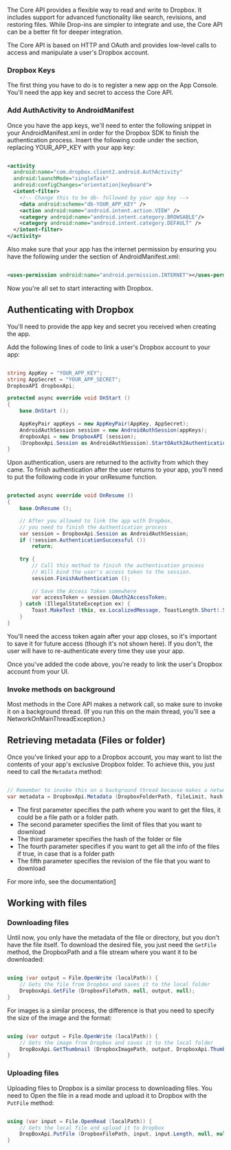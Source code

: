 The Core API provides a flexible way to read and write to Dropbox. It includes support for advanced functionality like search, revisions, and restoring files. While Drop-ins are simpler to integrate and use, the Core API can be a better fit for deeper integration.

The Core API is based on HTTP and OAuth and provides low-level calls to access and manipulate a user's Dropbox account.

### Dropbox Keys

The first thing you have to do is to register a new app on the App Console. You'll need the app key and secret to access the Core API.

### Add AuthActivity to AndroidManifest

Once you have the app keys, we'll need to enter the following snippet in your AndroidManifest.xml in order for the Dropbox SDK to finish the authentication process. Insert the following code under the <application> section, replacing YOUR_APP_KEY with your app key:

```xml

<activity
  android:name="com.dropbox.client2.android.AuthActivity"
  android:launchMode="singleTask"
  android:configChanges="orientation|keyboard">
  <intent-filter>
    <!-- Change this to be db- followed by your app key -->
    <data android:scheme="db-YOUR_APP_KEY" />
    <action android:name="android.intent.action.VIEW" />
    <category android:name="android.intent.category.BROWSABLE"/>
    <category android:name="android.intent.category.DEFAULT" />
  </intent-filter>
</activity>

```

Also make sure that your app has the internet permission by ensuring you have the following under the <manifest> section of AndroidManifest.xml:

```xml

<uses-permission android:name="android.permission.INTERNET"></uses-permission>

```

Now you're all set to start interacting with Dropbox.


## Authenticating with Dropbox

You'll need to provide the app key and secret you received when creating the app.

Add the following lines of code to link a user's Dropbox account to your
app:

```csharp

string AppKey = "YOUR_APP_KEY";
string AppSecret = "YOUR_APP_SECRET";
DropboxAPI dropboxApi;

protected async override void OnStart ()
{
	base.OnStart ();
	
	AppKeyPair appKeys = new AppKeyPair(AppKey, AppSecret);
	AndroidAuthSession session = new AndroidAuthSession(appKeys);
	dropboxApi = new DropboxAPI (session);
	(DropboxApi.Session as AndroidAuthSession).StartOAuth2Authentication (this);
}

```

Upon authentication, users are returned to the activity from which they came. To finish authentication after the user returns to your app, you'll need to put the following code in your onResume function.

```csharp

protected async override void OnResume ()
{
	base.OnResume ();

	// After you allowed to link the app with Dropbox,
	// you need to finish the Authentication process
	var session = DropboxApi.Session as AndroidAuthSession;
	if (!session.AuthenticationSuccessful ())
		return;
	
	try {
		// Call this method to finish the authentication process
		// Will bind the user's access token to the session.
		session.FinishAuthentication ();
		
		// Save the Access Token somewhere
		var accessToken = session.OAuth2AccessToken;
	} catch (IllegalStateException ex) {
		Toast.MakeText (this, ex.LocalizedMessage, ToastLength.Short).Show ();
	}
}

```

You'll need the access token again after your app closes, so it's important to save it for future access (though it's not shown here). If you don't, the user will have to re-authenticate every time they use your app.

Once you've added the code above, you're ready to link the user's
Dropbox account from your UI.

### Invoke methods on background

Most methods in the Core API makes a network call, so make sure to invoke it on a background thread. (If you run this on the main thread, you'll see a NetworkOnMainThreadException.)


## Retrieving metadata (Files or folder)

Once you've linked your app to a Dropbox account, you may want to list
the contents of your app's exclusive Dropbox folder. To achieve this,
you just need to call the `Metadata` method:

```csharp

// Remember to invoke this on a background thread because makes a network call
var metadata = DropboxApi.Metadata (DropboxFolderPath, fileLimit, hash, true, rev);

```

- The first parameter specifies the path where you want to get the files, it could be a file path or a folder path.
- The second parameter specifies the limit of files that you want to download
- The third parameter specifies the hash of the folder or file
- The fourth parameter specifies if you want to get all the info of the files if true, in case that is a folder path
- The fifth parameter specifies the revision of the file that you want to download

For more info, see the documentation[1]

[1]: https://www.dropboxstatic.com/static/developers/dropbox-android-sdk-1.6.3-docs/com/dropbox/client2/DropboxAPI.html#metadata(java.lang.String,%20int,%20java.lang.String,%20boolean,%20java.lang.String)


## Working with files

### Downloading files

Until now, you only have the metadata of the file or directory, but you don't
have the file itself. To download the desired file, you just need 
the `GetFile` method, the DropboxPath and a file stream where you 
want it to be downloaded:

```csharp

using (var output = File.OpenWrite (localPath)) {
	// Gets the file from Dropbox and saves it to the local folder
	DropboxApi.GetFile (DropboxFilePath, null, output, null);
}

```

For images is a similar process, the difference is that you need to specify the size of the image and the format:

```csharp

using (var output = File.OpenWrite (localPath)) {
	// Gets the image from Dropbox and saves it to the local folder
	DropBoxApi.GetThumbnail (DropboxImagePath, output, DropboxApi.ThumbSize.BestFit1024x768, DropboxApi.ThumbFormat.Jpeg, null);
}

```

### Uploading files

Uploading files to Dropbox is a similar process to downloading files. You need to Open the file in a read mode and upload it to Dropbox with the `PutFile` method:

```csharp

using (var input = File.OpenRead (localPath)) {
	// Gets the local file and upload it to Dropbox
	DropBoxApi.PutFile (DropboxFilePath, input, input.Length, null, null);
}

```
